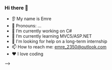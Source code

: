 ### Hi there 👋
* 👂 My name is Emre
* 👩 Pronouns: ...
* 🔭 I’m currently working on C#
* 🌱 I’m currently learning MVC5/ASP.NET
* 🤔 I'm looking for help on a long-term internship
* 📫 How to reach me: emre_2350@outlook.com
* ❤️ I love coding

-->
